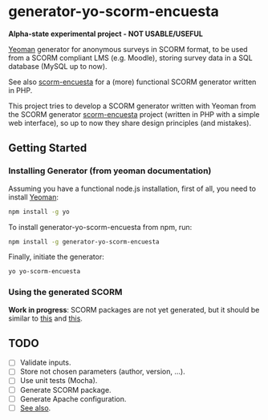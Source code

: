 # generator-yo-scorm-encuesta

**Alpha-state experimental project - NOT USABLE/USEFUL**

[Yeoman](http://yeoman.io) generator for anonymous surveys in SCORM format, to be used from a SCORM compliant LMS (e.g. Moodle), storing survey data in a SQL database (MySQL up to now).

See also [scorm-encuesta](https://github.com/PedroBlanco/scorm-encuesta) for a (more) functional SCORM generator written in PHP.

This project tries to develop a SCORM generator written with Yeoman from the SCORM generator [scorm-encuesta](https://github.com/PedroBlanco/scorm-encuesta) project (written in PHP with a simple web interface), so up to now they share design principles (and mistakes).


## Getting Started

### Installing Generator (from yeoman documentation)

Assuming you have a functional node.js installation, first of all, you need to install [Yeoman](http://yeoman.io):

```bash
npm install -g yo
```

To install generator-yo-scorm-encuesta from npm, run:

```bash
npm install -g generator-yo-scorm-encuesta
```

Finally, initiate the generator:

```bash
yo yo-scorm-encuesta
```

### Using the generated SCORM

**Work in progress**: SCORM packages are not yet generated, but it should be similar to [this](https://github.com/PedroBlanco/scorm-encuesta#instalaci%C3%B3n) and [this](https://github.com/PedroBlanco/scorm-encuesta#configuraci%C3%B3n-de-la-encuesta).

## TODO

- [ ] Validate inputs.
- [ ] Store not chosen parameters (author, version, ...).
- [ ] Use unit tests (Mocha).
- [ ] Generate SCORM package.
- [ ] Generate Apache configuration.
- [ ] [See also](https://github.com/PedroBlanco/scorm-encuesta#sugerencias-y-posibles-mejoras).
